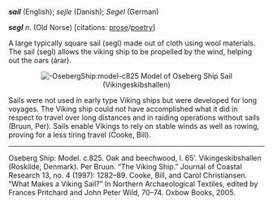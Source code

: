 **_sail_** (English); _sejle_ (Danish); _Segel_ (German)

_**segl** n._ (Old Norse) [citations: [prose](https://onp.ku.dk/onp/onp.php?o67610)/[poetry](https://lexiconpoeticum.org/m.php?p=lemma&i=70952)]  

  A large typically square sail (segl) made out of cloth using wool materials. The sail (segl) allows the viking ship to be propelled by the wind, helping out the oars (árar).    

<div align="center">
  
![-OsebergShip:model-c825](https://github.com/user-attachments/assets/0b893f16-5776-4bf3-8847-896fd1d79ddf)
  Model of Oseberg Ship Sail (Vikingeskibshallen)

</div>

  Sails were not used in early type Viking ships but were developed for long voyages. The Viking ship could not have accomplished what it did in respect to travel over long distances and in raiding operations without sails (Bruun, Per). Sails enable Vikings to rely on stable winds as well as rowing, proving for a less tiring travel (Cooke, Bill).    

---
  Oseberg Ship: Model. c.825. Oak and beechwood, l. 65’. Vikingeskibshallen (Roskilde, Denmark).
  Per Bruun. “The Viking Ship.” Journal of Coastal Research 13, no. 4 (1997): 1282–89.
  Cooke, Bill, and Carol Christiansen. “What Makes a Viking Sail?” In Northern Archaeological Textiles, edited by Frances Pritchard and John Peter Wild, 70–74. Oxbow Books, 2005.

  
